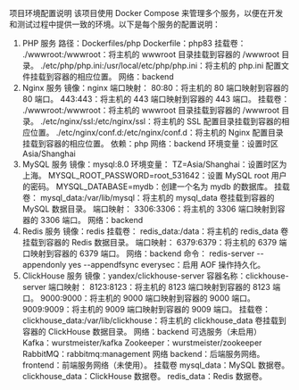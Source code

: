 项目环境配置说明
该项目使用 Docker Compose 来管理多个服务，以便在开发和测试过程中提供一致的环境。以下是每个服务的配置说明：

1. PHP 服务
路径：Dockerfiles/php
Dockerfile：php83
挂载卷：
./wwwroot:/wwwroot：将主机的 wwwroot 目录挂载到容器的 /wwwroot 目录。
./etc/php/php.ini:/usr/local/etc/php/php.ini：将主机的 php.ini 配置文件挂载到容器的相应位置。
网络：backend
2. Nginx 服务
镜像：nginx
端口映射：
80:80：将主机的 80 端口映射到容器的 80 端口。
443:443：将主机的 443 端口映射到容器的 443 端口。
挂载卷：
./wwwroot:/wwwroot：将主机的 wwwroot 目录挂载到容器的 /wwwroot 目录。
./etc/nginx/ssl:/etc/nginx/ssl：将主机的 SSL 配置目录挂载到容器的相应位置。
./etc/nginx/conf.d:/etc/nginx/conf.d：将主机的 Nginx 配置目录挂载到容器的相应位置。
依赖：php
网络：backend
环境变量：设置时区 Asia/Shanghai
3. MySQL 服务
镜像：mysql:8.0
环境变量：
TZ=Asia/Shanghai：设置时区为上海。
MYSQL_ROOT_PASSWORD=root_531642：设置 MySQL root 用户的密码。
MYSQL_DATABASE=mydb：创建一个名为 mydb 的数据库。
挂载卷：
mysql_data:/var/lib/mysql：将主机的 mysql_data 卷挂载到容器的 MySQL 数据目录。
端口映射：
3306:3306：将主机的 3306 端口映射到容器的 3306 端口。
网络：backend
4. Redis 服务
镜像：redis
挂载卷：
redis_data:/data：将主机的 redis_data 卷挂载到容器的 Redis 数据目录。
端口映射：
6379:6379：将主机的 6379 端口映射到容器的 6379 端口。
网络：backend
命令：
redis-server --appendonly yes --appendfsync everysec：启用 AOF 操作持久化。
5. ClickHouse 服务
镜像：yandex/clickhouse-server
容器名称：clickhouse-server
端口映射：
8123:8123：将主机的 8123 端口映射到容器的 8123 端口。
9000:9000：将主机的 9000 端口映射到容器的 9000 端口。
9009:9009：将主机的 9009 端口映射到容器的 9009 端口。
挂载卷：
clickhouse_data:/var/lib/clickhouse：将主机的 clickhouse_data 卷挂载到容器的 ClickHouse 数据目录。
网络：backend
可选服务（未启用）
Kafka：wurstmeister/kafka
Zookeeper：wurstmeister/zookeeper
RabbitMQ：rabbitmq:management
网络
backend：后端服务网络。
frontend：前端服务网络（未使用）。
挂载卷
mysql_data：MySQL 数据卷。
clickhouse_data：ClickHouse 数据卷。
redis_data：Redis 数据卷。